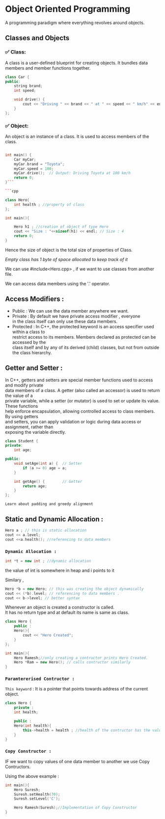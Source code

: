 # Object Oriented Programming

A programming paradigm where everything revolves around objects.<br>

## Classes and Objects


### ✅ Class:
A class is a user-defined blueprint for creating objects. It bundles data members and member functions together.

```cpp
class Car {
public:
    string brand;
    int speed;

    void drive() {
        cout << "Driving " << brand << " at " << speed << " km/h" << endl;
    }
};
```

### ✅ Object:
An object is an instance of a class. It is used to access members of the class.

```cpp

int main() {
    Car myCar;
    myCar.brand = "Toyota";
    myCar.speed = 100;
    myCar.drive();  // Output: Driving Toyota at 100 km/h
    return 0;
}```

```cpp

class Hero{
    int health ; //property of class
};

int main(){

    Hero h1 ; //creation of object of type Hero
    cout << "Size : "<<sizeof(h1) << endl; // Size : 4
    return 0;
}
```
Hence the size of object is the total size of properties of Class.<br>

*Empty class has 1 byte of space allocated to keep track of it* <br>

We can use #include<Hero.cpp> , if we want to use classes from another file.<br>

We can access data members using the '.' operator.

## Access Modifiers : 

 - Public : We can use the data member anywhere we want.
 - Private : By default we have private access modifier ,        everyone <br> in the class itself can only use these data members.
 - Protected : In C++, the protected keyword is an access specifier used within a class to <br>restrict access to its members. Members declared as protected can be accessed by the <br>class itself and by any of its derived (child) classes, but not from outside the class hierarchy.

## Getter and Setter : 

In C++, getters and setters are special member functions used to access and modify private <br>data members of a class. A getter (also called an accessor) is used to return the value of a <br>private variable, while a setter (or mutator) is used to set or update its value. These functions<br> help enforce encapsulation, allowing controlled access to class members. By using getters<br> and setters, you can apply validation or logic during data access or assignment, rather than <br>exposing the variable directly.

```cpp
class Student {
private:
    int age;

public:
    void setAge(int a) {  // Setter
        if (a >= 0) age = a;
    }

    int getAge() {        // Getter
        return age;
    }
};

```

` Learn about padding and greedy alignment `

## Static and Dynamic Allocation : 

```cpp
Hero a ; // this is static allocation
cout << a.level;
cout <<a.health(); //referencing to data members
```
### `Dynamic Allocation : `
```cpp
int *t = new int ; //dynamic allocation
```
the value of int is somewhere in heap and i points to it<br>

Similary ,
```cpp
Hero *b = new Hero; // this was creating the object dynamically
cout << (*b).level; // referencing to data members .
cout << b->level; // better syntax
```

Whenever an object is created a constructor is called.<br>
It has no return type and at default its name is same as class.<br>

```cpp
class Hero {
    public : 
    Hero(){
        cout << "Hero Created";
    }
};

int main(){
    Hero Ramesh;//only creating a contructor prints Hero Created.
    Hero *Ram = new Hero(); // calls contructor similarly
}
```

### `Paramtererised Contructor : `

`This keyword` : It is a pointer that points towards address of the current object.

```cpp
class Hero {
    private : 
    int health;

    public : 
    Hero(int health){
        this->health = health ; //health of the contructor has the value of object's health now.
    }
}
```

### ` Copy Constructor : `

IF we want to copy values of one data member to another we use Copy Contructors.<br>

Using the above example : <br>
```cpp
int main(){
    Hero Suresh;
    Suresh.setHealth(70);
    Suresh.setLevel('C');

    Hero Ramesh(Suresh);//Implementation of Copy Constructor
}

```

